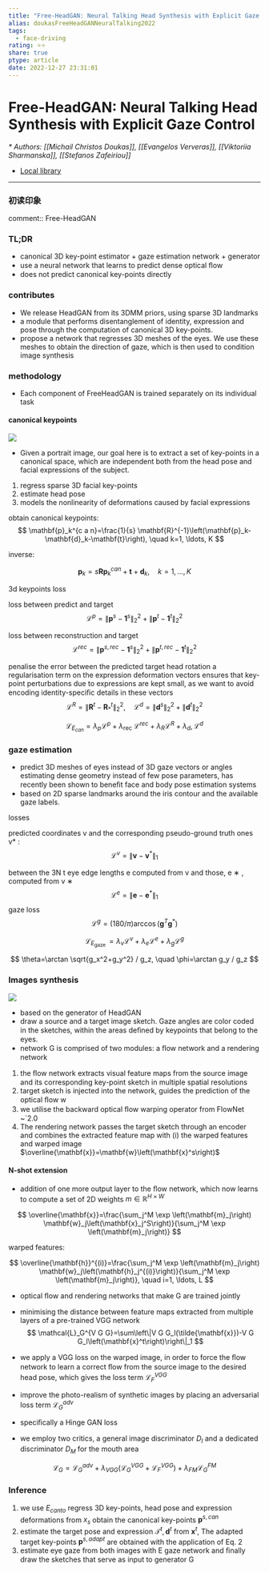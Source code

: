 ```yaml
---
title: "Free-HeadGAN: Neural Talking Head Synthesis with Explicit Gaze Control"
alias: doukasFreeHeadGANNeuralTalking2022
tags:
  - face-driving
rating: ⭐⭐
share: true
ptype: article
date: 2022-12-27 23:31:01
---
```



# Free-HeadGAN: Neural Talking Head Synthesis with Explicit Gaze Control
<cite>* Authors: [[Michail Christos Doukas]], [[Evangelos Ververas]], [[Viktoriia Sharmanska]], [[Stefanos Zafeiriou]]</cite>


* [Local library](zotero://select/items/1_TU5KFM6U)

***

### 初读印象

comment:: Free-HeadGAN

### TL;DR

- canonical 3D key-point estimator + gaze estimation network + generator
- use a neural network that learns to predict dense optical ﬂow
- does not predict canonical key-points directly

### contributes
- We release HeadGAN from its 3DMM priors, using sparse 3D landmarks
- a module that performs disentanglement of identity, expression and pose through the computation of canonical 3D key-points.
- propose a network that regresses 3D meshes of the eyes. We use these meshes to obtain the direction of gaze, which is then used to condition image synthesis

### methodology
- Each component of FreeHeadGAN is trained separately on its individual task

#### canonical keypoints

![](https://markdown-imagebed.oss-cn-beijing.aliyuncs.com/imgs/202209142131701.png)

- Given a portrait image, our goal here is to extract a set of key-points in a canonical space, which are independent both from the head pose and facial expressions of the subject.

1. regress sparse 3D facial key-points
2. estimate head pose
3. models the nonlinearity of deformations caused by facial expressions

obtain canonical keypoints:
$$
\mathbf{p}_k^{c a n}=\frac{1}{s} \mathbf{R}^{-1}\left(\mathbf{p}_k-\mathbf{d}_k-\mathbf{t}\right), \quad k=1, \ldots, K
$$

inverse:

$$
\mathbf{p}_k=s \mathbf{R} \mathbf{p}_k^{c a n}+\mathbf{t}+\mathbf{d}_k, \quad k=1, \ldots, K
$$

3d keypoints loss

loss between predict and target
$$
\mathcal{L}^p=\left\|\mathbf{p}^s-\mathbf{1}^s\right\|_2^2+\left\|\mathbf{p}^t-\mathbf{1}^t\right\|_2^2
$$

loss between reconstruction and target
$$
\mathcal{L}^{r e c}=\left\|\mathbf{p}^{s, r e c}-\mathbf{1}^s\right\|_2^2+\left\|\mathbf{p}^{t, r e c}-\mathbf{1}^t\right\|_2^2
$$

penalise the error between the predicted target head rotation
a regularisation term on the expression deformation vectors ensures that key-point perturbations due to expressions are kept small, as we want to avoid encoding identity-speciﬁc details in these vectors
$$
\mathcal{L}^R=\left\|\mathbf{R}^t-\mathbf{R}_*^t\right\|_2^2, \quad \mathcal{L}^d=\left\|\mathbf{d}^s\right\|_2^2+\left\|\mathbf{d}^t\right\|_2^2
$$

$$
\mathcal{L}_{E_{c a n}}=\lambda_p \mathcal{L}^p+\lambda_{\text {rec }} \mathcal{L}^{r e c}+\lambda_R \mathcal{L}^R+\lambda_d, \mathcal{L}^d
$$

### gaze estimation

- predict 3D meshes of eyes instead of 3D gaze vectors or angles
  estimating dense geometry instead of few pose parameters, has recently been shown to beneﬁt face and body pose estimation systems
- based on 2D sparse landmarks around the iris contour and the available gaze labels.

losses

predicted coordinates v and the corresponding pseudo-ground truth ones v* :
$$
\mathcal{L}^v=\left\|\mathbf{v}-\mathbf{v}^*\right\|_1
$$

between the 3N t eye edge lengths e computed from v and those, e ∗ , computed from v ∗ 
$$
\mathcal{L}^e=\left\|\mathbf{e}-\mathbf{e}^*\right\|_1
$$
gaze loss
$$
\mathcal{L}^g=(180 / \pi) \arccos \left(\mathbf{g}^T \mathbf{g}^*\right)
$$

$$
\mathcal{L}_{E_{\text {gaze }}}=\lambda_v \mathcal{L}^v+\lambda_e \mathcal{L}^e+\lambda_g \mathcal{L}^g
$$

$$
\theta=\arctan \sqrt{g_x^2+g_y^2} / g_z, \quad \phi=\arctan g_y / g_z
$$

### Images synthesis

![](https://markdown-imagebed.oss-cn-beijing.aliyuncs.com/imgs/202209142154324.png)

- based on the generator of HeadGAN
- draw a source and a target image sketch. Gaze angles are color coded in the sketches, within the areas deﬁned by keypoints that belong to the eyes.
- network G is comprised of two modules: a ﬂow network and a rendering network

1. the ﬂow network extracts visual feature maps from the source image and its corresponding key-point sketch in multiple spatial resolutions
2. target sketch is injected into the network, guides the prediction of the optical ﬂow w
3. we utilise the backward optical ﬂow warping operator from FlowNet ~`2.0
4. The rendering network passes the target sketch through an encoder and combines the extracted feature map with (i) the warped features and warped image $\overline{\mathbf{x}}=\mathbf{w}\left(\mathbf{x}^s\right)$

#### N-shot extension

- addition of one more output layer to the ﬂow network, which now learns to compute a set of 2D weights $m \in{\mathbb{R}^{H×W}}$

$$
\overline{\mathbf{x}}=\frac{\sum_j^M \exp \left(\mathbf{m}_j\right) \mathbf{w}_j\left(\mathbf{x}_j^S\right)}{\sum_j^M \exp \left(\mathbf{m}_j\right)}
$$

warped features:

$$
\overline{\mathbf{h}}^{(i)}=\frac{\sum_j^M \exp \left(\mathbf{m}_j\right) \mathbf{w}_j\left(\mathbf{h}_j^{(i)}\right)}{\sum_j^M \exp \left(\mathbf{m}_j\right)}, \quad i=1, \ldots, L
$$


- optical ﬂow and rendering networks that make G are trained jointly
- minimising the distance between feature maps extracted from multiple layers of a pre-trained VGG network
 $$
\mathcal{L}_G^{V G G}=\sum\left\|V G G_l(\tilde{\mathbf{x}})-V G G_l\left(\mathbf{x}^t\right)\right\|_1
$$

- we apply a VGG loss on the warped image, in order to force the ﬂow network to learn a correct ﬂow from the source image to the desired head pose, which gives the loss term $\mathcal{L}_F^{VGG}$
- improve the photo-realism of synthetic images by placing an adversarial loss term $\mathcal{L}^{adv}_G$
- speciﬁcally a Hinge GAN loss
- we employ two critics, a general image discriminator $D_I$ and a dedicated discriminator $D_M$ for the mouth area

$$
\mathcal{L}_G=\mathcal{L}_G^{a d v}+\lambda_{V G G}\left(\mathcal{L}_G^{V G G}+\mathcal{L}_F^{V G G}\right)+\lambda_{F M} \mathcal{L}_G^{F M}
$$

### Inference
1. we use $E_{canto}$ regress 3D key-points, head pose and expression deformations from $x_s$ obtain the canonical key-points $\mathbf{p}^{s, c a n}$
2. estimate the target pose and expression $\mathcal{T}^t, \mathbf{d}^t$ from $\mathbf{x}^t$, The adapted target key-points $\mathbf{p}^{s, a d a p t}$ are obtained with the application of Eq. 2
3. estimate eye gaze from both images with E gaze network and ﬁnally draw the sketches that serve as input to generator G